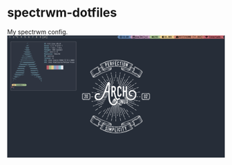 # spectrwm-dotfiles
My spectrwm config.
![Result.](https://raw.githubusercontent.com/Svendeer/spectrwm-dotfiles/main/nord-theme/2021-07-04-18-04-1625443476_1366x768.png)
